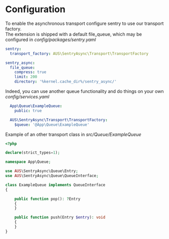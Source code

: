 # Configuration

To enable the asynchronous transport configure sentry to use our transport factory.<br>
The extension is shipped with a default file_queue, which may be configured in *config/packages/sentry.yaml*

```yaml
sentry:
  transport_factory: AUS\SentryAsync\Transport\TransportFactory

sentry_async:
  file_queue:
    compress: true
    limit: 200
    directory: '%kernel.cache_dir%/sentry_async/'
```

Indeed, you can use another queue functionality and do things on your own *config/services.yaml*

```yaml
  App\Queue\ExampleQueue:
    public: true

  AUS\SentryAsync\Transport\TransportFactory:
    $queue: '@App\Queue\ExampleQueue'
```

Example of an other transport class in *src/Queue/ExampleQueue*
```php
<?php

declare(strict_types=1);

namespace App\Queue;

use AUS\SentryAsync\Queue\Entry;
use AUS\SentryAsync\Queue\QueueInterface;

class ExampleQueue implements QueueInterface
{

    public function pop(): ?Entry
    {
    }

    public function push(Entry $entry): void
    {
    }
}
```
